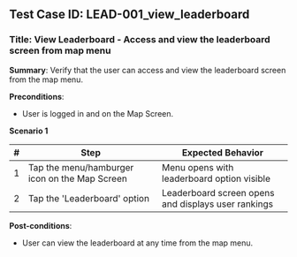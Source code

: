 ## Test Case ID: LEAD-001_view_leaderboard
### Title: View Leaderboard - Access and view the leaderboard screen from map menu

**Summary**: Verify that the user can access and view the leaderboard screen from the map menu.

**Preconditions**: 
- User is logged in and on the Map Screen.

**Scenario 1**

| # | Step                                      | Expected Behavior                                       |
|---|-------------------------------------------|--------------------------------------------------------|
| 1 | Tap the menu/hamburger icon on the Map Screen | Menu opens with leaderboard option visible             |
| 2 | Tap the 'Leaderboard' option              | Leaderboard screen opens and displays user rankings     |

**Post-conditions**:
- User can view the leaderboard at any time from the map menu.

